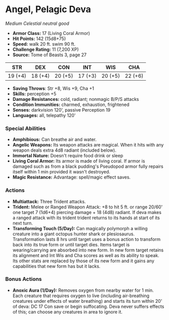 # Angel, Pelagic Deva

*Medium* *Celestial* *neutral good*

- **Armor Class:** 17 (Living Coral Armor)
- **Hit Points:** 142 (15d8+75)
- **Speed:** walk 20 ft. swim 90 ft.
- **Challenge Rating:** 11 (7,200 XP)
- **Source:** Tome of Beasts 3, page 27

| STR | DEX | CON | INT | WIS | CHA |
| --- | --- | --- | --- | --- | --- |
| 19 (+4) | 18 (+4) | 20 (+5) | 17 (+3) | 20 (+5) | 22 (+6) |

- **Saving Throws**: Str +8, Wis +9, Cha +1
- **Skills:** perception +5
- **Damage Resistances:** cold, radiant; nonmagic B/P/S attacks
- **Condition Immunities:** charmed, exhaustion, frightened
- **Senses:** darkvision 120', passive Perception 19
- **Languages:** all, telepathy 120'

### Special Abilities

- **Amphibious:** Can breathe air and water.
- **Angelic Weapons:** Its weapon attacks are magical. When it hits with any weapon deals extra 4d8 radiant (included below).
- **Immortal Nature:** Doesn't require food drink or sleep
- **Living Coral Armor:** Its armor is made of living coral. If armor is damaged such as from a black pudding's Pseudopod armor fully repairs itself within 1 min provided it wasn't destroyed.
- **Magic Resistance:** Advantage: spell/magic effect saves.

### Actions

- **Multiattack:** Three Trident attacks.
- **Trident:** Melee or Ranged Weapon Attack: +8 to hit 5 ft. or range 20/60' one target 7 (1d6+4) piercing damage + 18 (4d8) radiant. If deva makes a ranged attack with its trident trident returns to its hands at start of its next turn.
- **Transforming Touch (5/Day):** Can magically polymorph a willing creature into a giant octopus hunter shark or plesiosaurus. Transformation lasts 8 hrs until target uses a bonus action to transform back into its true form or until target dies. Items target is wearing/carrying are absorbed into new form. In new form target retains its alignment and Int Wis and Cha scores as well as its ability to speak. Its other stats are replaced by those of its new form and it gains any capabilities that new form has but it lacks.

### Bonus Actions

- **Anoxic Aura (1/Day):** Removes oxygen from nearby water for 1 min. Each creature that requires oxygen to live (including air-breathing creatures under effects of water breathing) and starts its turn within 20' of deva: DC 17 Con save or begin suffocating. Deva never suffers effects of this; can choose any creatures in area to ignore it.


